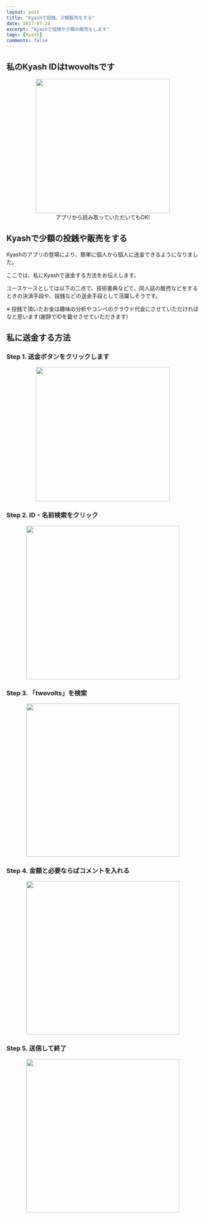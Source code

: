 ```yaml
---
layout: post
title: "Kyashで投銭、少額販売をする"
date: 2017-07-24
excerpt: "Kyashで投銭や少額の販売をします"
tags: [Kyash]
comments: false
---
```


## **私のKyash IDはtwovoltsです**
<div align="center">
  <img width="350px" src="https://user-images.githubusercontent.com/4949982/41201095-8a3a68d0-6cec-11e8-9788-10df4308f3b9.png">
</div>
<div align="center"> アプリから読み取っていただいてもOK! </div>

## Kyashで少額の投銭や販売をする
Kyashのアプリの登場により、簡単に個人から個人に送金できるようになりました。 

ここでは、私にKyashで送金する方法をお伝えします。  

ユースケースとしては以下の二点で、技術書典などで、同人誌の販売などをするときの決済手段や、投銭などの送金手段として活躍しそうです。  

※ 投銭で頂いたお金は趣味の分析やコンペのクラウド代金にさせていただければなと思います(謝辞でIDを載せさせていただきます)

## 私に送金する方法  

### Step 1. 送金ボタンをクリックします
<div align="center"> 
  <img width="350px" src="https://user-images.githubusercontent.com/4949982/41200454-b47bba66-6cdf-11e8-92e3-829f231d0b2f.png">
</div>

### Step 2. ID・名前検索をクリック
<div align="center"> 
  <img width="400px" src="https://user-images.githubusercontent.com/4949982/41200307-38c381a8-6cdd-11e8-85e4-507cd02930e3.png">
</div>

### Step 3. 「twovolts」を検索
<div align="center"> 
  <img width="400px" src="https://user-images.githubusercontent.com/4949982/41200498-76491850-6ce0-11e8-92b6-6e469530ee3d.png">
</div>

### Step 4. 金額と必要ならばコメントを入れる
<div align="center"> 
  <img width="400px" src="https://user-images.githubusercontent.com/4949982/41200529-15d770d8-6ce1-11e8-8297-7e107af022e0.png">
</div>

### Step 5. 送信して終了
<div align="center"> 
  <img width="400px" src="https://user-images.githubusercontent.com/4949982/41200577-0de079e6-6ce2-11e8-8ddc-e6ab534b0408.png">
</div>

